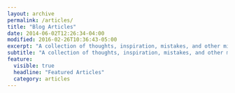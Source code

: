 ```yaml
---
layout: archive
permalink: /articles/
title: "Blog Articles"
date: 2014-06-02T12:26:34-04:00
modified: 2016-02-26T10:36:43-05:00
excerpt: "A collection of thoughts, inspiration, mistakes, and other minutia I've written."
subtitle: "A collection of thoughts, inspiration, mistakes, and other minutia I've written."
feature:
  visible: true
  headline: "Featured Articles"
  category: articles
---
```

